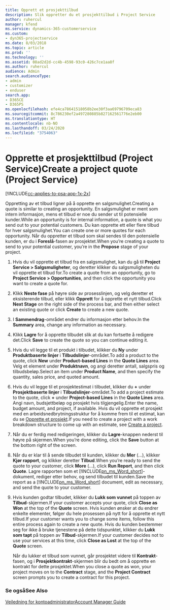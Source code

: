 ```yaml
---
title: Opprett et prosjekttilbud
description: Slik oppretter du et prosjekttilbud i Project Service
author: ruhercul
manager: kfend
ms.service: dynamics-365-customerservice
ms.custom:
- dyn365-projectservice
ms.date: 8/03/2018
ms.topic: article
ms.prod: ''
ms.technology: ''
ms.assetid: 08ad2d2d-cc4b-4598-93c0-426c7ce1aa8f
ms.author: ruhercul
audience: Admin
search.audienceType:
- admin
- customizer
- enduser
search.app:
- D365CE
- D365PS
ms.openlocfilehash: efe4ca78641518058b2ee30f3aa69796709eca83
ms.sourcegitcommit: 8c786230ef2a497280885b827162561776e2eb00
ms.translationtype: HT
ms.contentlocale: nb-NO
ms.lasthandoff: 03/24/2020
ms.locfileid: "3754063"
---
```

# <a name="create-a-project-quote-project-service"></a><span data-ttu-id="240f7-103">Opprette et prosjekttilbud (Project Service)</span><span class="sxs-lookup"><span data-stu-id="240f7-103">Create a project quote (Project Service)</span></span>

[!INCLUDE[cc-applies-to-psa-app-1x-2x](../includes/cc-applies-to-psa-app-1x-2x.md)]

<span data-ttu-id="240f7-104">Oppretting av et tilbud ligner på å opprette en salgsmulighet.</span><span class="sxs-lookup"><span data-stu-id="240f7-104">Creating a quote is similar to creating an opportunity.</span></span> <span data-ttu-id="240f7-105">En salgsmulighet er ment som intern informasjon, mens et tilbud er noe du sender ut til potensielle kunder.</span><span class="sxs-lookup"><span data-stu-id="240f7-105">While an opportunity is for internal information, a quote is what you send out to your potential customers.</span></span> <span data-ttu-id="240f7-106">Du kan opprette ett eller flere tilbud for hver salgsmulighet.</span><span class="sxs-lookup"><span data-stu-id="240f7-106">You can create one or more quotes for each opportunity.</span></span> <span data-ttu-id="240f7-107">Når du oppretter et tilbud som skal sendes til den potensielle kunden, er du i **Foreslå**-fasen av prosjektet.</span><span class="sxs-lookup"><span data-stu-id="240f7-107">When you’re creating a quote to send to your potential customer, you’re in the **Propose** stage of your project.</span></span>  
  
1. <span data-ttu-id="240f7-108">Hvis du vil opprette et tilbud fra en salgsmulighet, kan du gå til **Project Service > Salgsmuligheter**, og deretter klikker du salgsmuligheten du vil opprette et tilbud for.</span><span class="sxs-lookup"><span data-stu-id="240f7-108">To create a quote from an opportunity, go to **Project Service > Opportunities**, and then click the opportunity you want to create a quote for.</span></span>  
  
2. <span data-ttu-id="240f7-109">Klikk **Neste fase** på høyre side av prosesslinjen, og velg deretter et eksisterende tilbud, eller klikk **Opprett** for å opprette et nytt tilbud.</span><span class="sxs-lookup"><span data-stu-id="240f7-109">Click **Next Stage** on the right side of the process bar, and then either select an existing quote or click **Create** to create a new quote.</span></span>  
  
3. <span data-ttu-id="240f7-110">I **Sammendrag**-området endrer du informasjon etter behov.</span><span class="sxs-lookup"><span data-stu-id="240f7-110">In the **Summary** area, change any information as necessary.</span></span>  
  
4. <span data-ttu-id="240f7-111">Klikk **Lagre** for å opprette tilbudet slik at du kan fortsette å redigere det.</span><span class="sxs-lookup"><span data-stu-id="240f7-111">Click **Save** to create the quote so you can continue editing it.</span></span>  
  
5. <span data-ttu-id="240f7-112">Hvis du vil legge til et produkt i tilbudet, klikker du **Ny** under **Produktbaserte linjer** i **Tilbudslinjer**-området.</span><span class="sxs-lookup"><span data-stu-id="240f7-112">To add a product to the quote, click **New** under **Product-based Lines** in the **Quote Lines** area.</span></span> <span data-ttu-id="240f7-113">Velg et element under **Produktnavn**, og angi deretter antall, salgspris og tilbudsbeløp.</span><span class="sxs-lookup"><span data-stu-id="240f7-113">Select an item under **Product Name**, and then specify the quantity, sales price, and quoted amount.</span></span>  
  
6. <span data-ttu-id="240f7-114">Hvis du vil legge til et prosjektestimat i tilbudet, klikker du **+** under **Prosjektbaserte linjer** i **Tilbudslinjer**-området.</span><span class="sxs-lookup"><span data-stu-id="240f7-114">To add a project estimate to the quote, click **+** under **Project-based Lines** in the **Quote Lines** area.</span></span> <span data-ttu-id="240f7-115">Angi navn, budsjettbeløp og prosjekt hvis tilgjengelig.</span><span class="sxs-lookup"><span data-stu-id="240f7-115">Enter the name, budget amount, and project, if available.</span></span> <span data-ttu-id="240f7-116">Hvis du vil opprette et prosjekt med en arbeidsnedbrytningsstruktur for å komme frem til et estimat, kan du se [Opprette et prosjekt](../project-service/create-project.md).</span><span class="sxs-lookup"><span data-stu-id="240f7-116">If you need to create a project with a work breakdown structure to come up with an estimate, see [Create a project](../project-service/create-project.md).</span></span>  
  
7. <span data-ttu-id="240f7-117">Når du er ferdig med redigeringen, klikker du **Lagre**-knappen nederst til høyre på skjermen.</span><span class="sxs-lookup"><span data-stu-id="240f7-117">When you’re done editing, click the **Save** button at the bottom right of the screen.</span></span>  
  
8. <span data-ttu-id="240f7-118">Når du er klar til å sende tilbudet til kunden, klikker du **Mer** (...), klikker **Kjør rapport**, og klikker deretter **Tilbud**.</span><span class="sxs-lookup"><span data-stu-id="240f7-118">When you’re ready to send the quote to your customer, click **More** (…), click **Run Report**, and then click **Quote**.</span></span> <span data-ttu-id="240f7-119">Lagre rapporten som et [!INCLUDE[pn_ms_Word_short](../includes/pn-ms-word-short.md)]-dokument, rediger etter behov, og send tilbudet til kunden.</span><span class="sxs-lookup"><span data-stu-id="240f7-119">Save the report as a [!INCLUDE[pn_ms_Word_short](../includes/pn-ms-word-short.md)] document, edit as necessary, and send the quote to your customer.</span></span>  
  
9. <span data-ttu-id="240f7-120">Hvis kunden godtar tilbudet, klikker du **Lukk som vunnet** på toppen av **Tilbud**-skjermen.</span><span class="sxs-lookup"><span data-stu-id="240f7-120">If your customer accepts your quote, click **Close as Won** at the top of the **Quote** screen.</span></span> <span data-ttu-id="240f7-121">Hvis kunden ønsker at du endrer enkelte elementer, følger du hele prosessen på nytt for å opprette et nytt tilbud.</span><span class="sxs-lookup"><span data-stu-id="240f7-121">If your customer wants you to change some items, follow this entire process again to create a new quote.</span></span> <span data-ttu-id="240f7-122">Hvis du kunden bestemmer seg for ikke å bruke tjenestene på dette tidspunktet, klikker du **Lukk som tapt** på toppen av **Tilbud**-skjermen.</span><span class="sxs-lookup"><span data-stu-id="240f7-122">If your customer decides not to use your services at this time, click **Close as Lost** at the top of the **Quote** screen.</span></span>  
  
   <span data-ttu-id="240f7-123">Når du lukker et tilbud som vunnet, går prosjektet videre til **Kontrakt**-fasen, og i **Prosjektkontrakt**-skjermen blir du bedt om å opprette en kontrakt for dette prosjektet.</span><span class="sxs-lookup"><span data-stu-id="240f7-123">When you close a quote as won, your project moves on to the **Contract** stage, and the **Project Contract** screen prompts you to create a contract for this project.</span></span>  
  
### <a name="see-also"></a><span data-ttu-id="240f7-124">Se også</span><span class="sxs-lookup"><span data-stu-id="240f7-124">See Also</span></span>  
 [<span data-ttu-id="240f7-125">Veiledning for kontoadministrator</span><span class="sxs-lookup"><span data-stu-id="240f7-125">Account Manager Guide</span></span>](../project-service/account-manager-guide.md)
